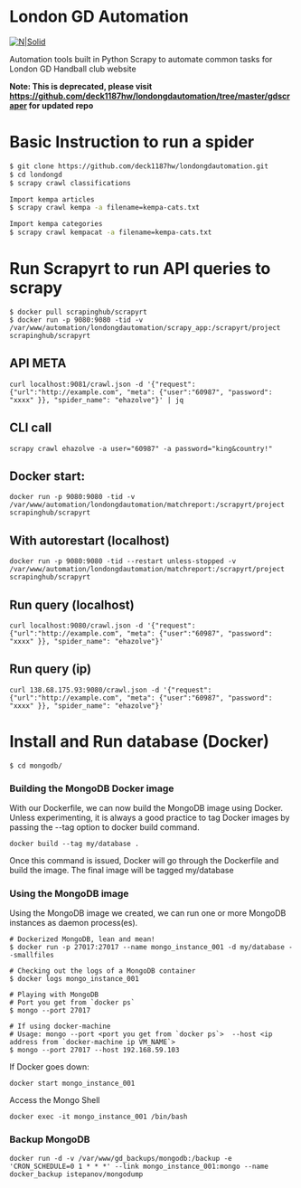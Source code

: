 # London GD Automation

[![N|Solid](https://londongdhandball.co.uk/templates/londongd2015/img/logo.png)](https://londongdhandball.co.uk)

Automation tools built in Python Scrapy to automate common tasks for London GD Handball club website


**Note: This is deprecated, please visit https://github.com/deck1187hw/londongdautomation/tree/master/gdscraper for updated repo**


# Basic Instruction to run a spider 


```sh
$ git clone https://github.com/deck1187hw/londongdautomation.git
$ cd londongd
$ scrapy crawl classifications

Import kempa articles
$ scrapy crawl kempa -a filename=kempa-cats.txt 

Import kempa categories
$ scrapy crawl kempacat -a filename=kempa-cats.txt
```

# Run Scrapyrt to run API queries to scrapy
```
$ docker pull scrapinghub/scrapyrt
$ docker run -p 9080:9080 -tid -v /var/www/automation/londongdautomation/scrapy_app:/scrapyrt/project scrapinghub/scrapyrt
```


## API META 
```
curl localhost:9081/crawl.json -d '{"request":{"url":"http://example.com", "meta": {"user":"60987", "password": "xxxx" }}, "spider_name": "ehazolve"}' | jq
  ```  
## CLI call
```
scrapy crawl ehazolve -a user="60987" -a password="king&country!"
```
## Docker start:
```
docker run -p 9080:9080 -tid -v /var/www/automation/londongdautomation/matchreport:/scrapyrt/project scrapinghub/scrapyrt
```
## With autorestart (localhost)
```
docker run -p 9080:9080 -tid --restart unless-stopped -v /var/www/automation/londongdautomation/matchreport:/scrapyrt/project scrapinghub/scrapyrt
```
## Run query (localhost)
```
curl localhost:9080/crawl.json -d '{"request":{"url":"http://example.com", "meta": {"user":"60987", "password": "xxxx" }}, "spider_name": "ehazolve"}'
  ```  
## Run query (ip)
```
curl 138.68.175.93:9080/crawl.json -d '{"request":{"url":"http://example.com", "meta": {"user":"60987", "password": "xxxx" }}, "spider_name": "ehazolve"}'
 ```   

    



# Install and Run database (Docker)
```
$ cd mongodb/
```
### Building the MongoDB Docker image
With our Dockerfile, we can now build the MongoDB image using Docker. Unless experimenting, it is always a good practice to tag Docker images by passing the --tag option to docker build command.

```
docker build --tag my/database .
```
Once this command is issued, Docker will go through the Dockerfile and build the image. The final image will be tagged my/database
### Using the MongoDB image
Using the MongoDB image we created, we can run one or more MongoDB instances as daemon process(es).
```
# Dockerized MongoDB, lean and mean!
$ docker run -p 27017:27017 --name mongo_instance_001 -d my/database --smallfiles

# Checking out the logs of a MongoDB container
$ docker logs mongo_instance_001

# Playing with MongoDB
# Port you get from `docker ps`
$ mongo --port 27017

# If using docker-machine
# Usage: mongo --port <port you get from `docker ps`>  --host <ip address from `docker-machine ip VM_NAME`>
$ mongo --port 27017 --host 192.168.59.103
```
If Docker goes down:
```
docker start mongo_instance_001
```
Access the Mongo Shell
```
docker exec -it mongo_instance_001 /bin/bash
```

### Backup MongoDB
```
docker run -d -v /var/www/gd_backups/mongodb:/backup -e 'CRON_SCHEDULE=0 1 * * *' --link mongo_instance_001:mongo --name docker_backup istepanov/mongodump
```
